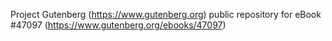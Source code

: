 Project Gutenberg (https://www.gutenberg.org) public repository for eBook #47097 (https://www.gutenberg.org/ebooks/47097)
